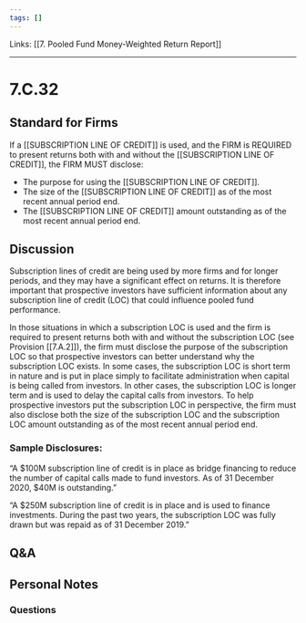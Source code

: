 ```yaml
---
tags: []
---
```

Links: [[7. Pooled Fund Money-Weighted Return Report]]
___
# 7.C.32
## Standard for Firms
If a [[SUBSCRIPTION LINE OF CREDIT]] is used, and the FIRM is REQUIRED to present returns both with and without the [[SUBSCRIPTION LINE OF CREDIT]], the FIRM MUST disclose:
- The purpose for using the [[SUBSCRIPTION LINE OF CREDIT]].
- The size of the [[SUBSCRIPTION LINE OF CREDIT]] as of the most recent annual period end.
- The [[SUBSCRIPTION LINE OF CREDIT]] amount outstanding as of the most recent annual period end.
## Discussion
Subscription lines of credit are being used by more firms and for longer periods, and they may have a significant effect on returns. It is therefore important that prospective investors have sufficient information about any subscription line of credit (LOC) that could influence pooled fund performance.

In those situations in which a subscription LOC is used and the firm is required to present returns both with and without the subscription LOC (see Provision [[7.A.2]]), the firm must disclose the purpose of the subscription LOC so that prospective investors can better understand why the subscription LOC exists. In some cases, the subscription LOC is short term in nature and is put in place simply to facilitate administration when capital is being called from investors. In other cases, the subscription LOC is longer term and is used to delay the capital calls from investors. To help prospective investors put the subscription LOC in perspective, the firm must also disclose both the size of the subscription LOC and the subscription LOC amount outstanding as of the most recent annual period end.
### Sample Disclosures:
“A $100M subscription line of credit is in place as bridge financing to reduce the number of capital calls made to fund investors. As of 31 December 2020, $40M is outstanding.”

“A $250M subscription line of credit is in place and is used to finance investments. During the past two years, the subscription LOC was fully drawn but was repaid as of 31 December 2019.”
## Q&A

## Personal Notes

### Questions